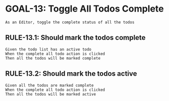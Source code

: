 # GOAL-13: Toggle All Todos Complete

```gherkin
As an Editor, toggle the complete status of all the todos
```

## RULE-13.1: Should mark the todos complete

```gherkin
Given the todo list has an active todo
When the complete all todo action is clicked
Then all the todos will be marked complete
```

## RULE-13.2: Should mark the todos active

```gherkin
Given all the todos are marked complete
When the complete all todo action is clicked
Then all the todos will be marked active
```
